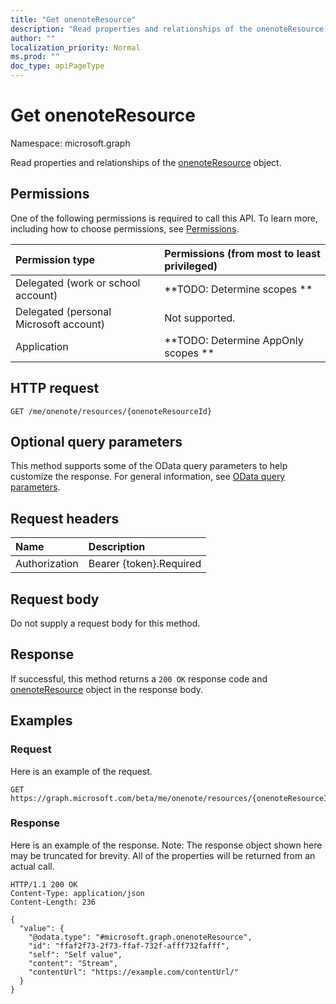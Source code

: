 ```yaml
---
title: "Get onenoteResource"
description: "Read properties and relationships of the onenoteResource object."
author: ""
localization_priority: Normal
ms.prod: ""
doc_type: apiPageType
---
```


# Get onenoteResource

Namespace: microsoft.graph

Read properties and relationships of the [onenoteResource](../resources/onenoteresource.md) object.

## Permissions
One of the following permissions is required to call this API. To learn more, including how to choose permissions, see [Permissions](/concepts/permissions-reference.md).

|Permission type|Permissions (from most to least privileged)|
|:---|:---|
|Delegated (work or school account)|**TODO: Determine scopes **|
|Delegated (personal Microsoft account)|Not supported.|
|Application|**TODO: Determine AppOnly scopes **|

## HTTP request
<!-- {
  "blockType": "ignored"
}
-->
``` http
GET /me/onenote/resources/{onenoteResourceId}
```

## Optional query parameters
This method supports some of the OData query parameters to help customize the response. For general information, see [OData query parameters](/graph/query-parameters).

## Request headers
|Name|Description|
|:---|:---|
|Authorization|Bearer {token}.Required|

## Request body
Do not supply a request body for this method.

## Response
If successful, this method returns a `200 OK` response code and [onenoteResource](../resources/onenoteresource.md) object in the response body.

## Examples

### Request
Here is an example of the request.
<!-- {
  "blockType": "request",
  "name": "get_onenoteresource"
}
-->
``` http
GET https://graph.microsoft.com/beta/me/onenote/resources/{onenoteResourceId}
```

### Response
Here is an example of the response. Note: The response object shown here may be truncated for brevity. All of the properties will be returned from an actual call.
<!-- {
  "blockType": "response",
  "truncated": true,
  "@odata.type": "microsoft.graph.onenoteResource"
}
-->
``` http
HTTP/1.1 200 OK
Content-Type: application/json
Content-Length: 236

{
  "value": {
    "@odata.type": "#microsoft.graph.onenoteResource",
    "id": "ffaf2f73-2f73-ffaf-732f-afff732fafff",
    "self": "Self value",
    "content": "Stream",
    "contentUrl": "https://example.com/contentUrl/"
  }
}
```

